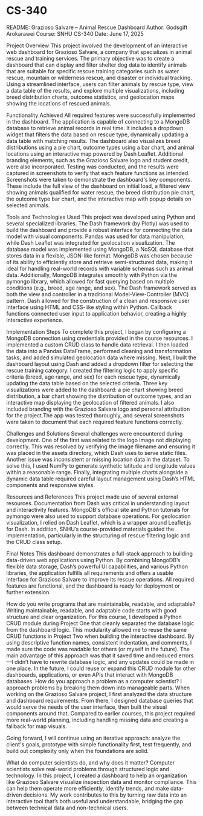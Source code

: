 # CS-340
README: Grazioso Salvare – Animal Rescue Dashboard
Author: Godsgift Arokarawei
 Course: SNHU CS-340
 Date: June 17, 2025

Project Overview
This project involved the development of an interactive web dashboard for Grazioso Salvare, a company that specializes in animal rescue and training services. The primary objective was to create a dashboard that can display and filter shelter dog data to identify animals that are suitable for specific rescue training categories such as water rescue, mountain or wilderness rescue, and disaster or individual tracking.
Using a streamlined interface, users can filter animals by rescue type, view a data table of the results, and explore multiple visualizations, including breed distribution charts, outcome statistics, and geolocation maps showing the locations of rescued animals.

Functionality Achieved
All required features were successfully implemented in the dashboard. The application is capable of connecting to a MongoDB database to retrieve animal records in real time. It includes a dropdown widget that filters the data based on rescue type, dynamically updating a data table with matching results.
The dashboard also visualizes breed distributions using a pie chart, outcome types using a bar chart, and animal locations using an interactive map powered by Dash Leaflet. Additional branding elements, such as the Grazioso Salvare logo and student credit, were also incorporated. Testing was conducted, and the results were captured in screenshots to verify that each feature functions as intended.
Screenshots were taken to demonstrate the dashboard's key components. These include the full view of the dashboard on initial load, a filtered view showing animals qualified for water rescue, the breed distribution pie chart, the outcome type bar chart, and the interactive map with popup details on selected animals.

Tools and Technologies Used
This project was developed using Python and several specialized libraries. The Dash framework (by Plotly) was used to build the dashboard and provide a robust interface for connecting the data model with visual components. Pandas was used for data manipulation, while Dash Leaflet was integrated for geolocation visualization.
The database model was implemented using MongoDB, a NoSQL database that stores data in a flexible, JSON-like format. MongoDB was chosen because of its ability to efficiently store and retrieve semi-structured data, making it ideal for handling real-world records with variable schemas such as animal data. Additionally, MongoDB integrates smoothly with Python via the pymongo library, which allowed for fast querying based on multiple conditions (e.g., breed, age range, and sex).
The Dash framework served as both the view and controller in a traditional Model-View-Controller (MVC) pattern. Dash allowed for the construction of a clean and responsive user interface using HTML and CSS-like styling within Python. Callback functions connected user input to application behavior, creating a highly interactive experience.

Implementation Steps
To complete this project, I began by configuring a MongoDB connection using credentials provided in the course resources. I implemented a custom CRUD class to handle data retrieval. I then loaded the data into a Pandas DataFrame, performed cleaning and transformation tasks, and added simulated geolocation data where missing.
Next, I built the dashboard layout using Dash and added a dropdown filter for selecting the rescue training category. I created the filtering logic to apply specific criteria (breed, age range, and sex) for each rescue type, dynamically updating the data table based on the selected criteria.
Three key visualizations were added to the dashboard: a pie chart showing breed distribution, a bar chart showing the distribution of outcome types, and an interactive map displaying the geolocation of filtered animals. I also included branding with the Grazioso Salvare logo and personal attribution for the project.The app was tested thoroughly, and several screenshots were taken to document that each required feature functions correctly.

Challenges and Solutions
Several challenges were encountered during development. One of the first was related to the logo image not displaying correctly. This was resolved by verifying the image filename and ensuring it was placed in the assets directory, which Dash uses to serve static files.
Another issue was inconsistent or missing location data in the dataset. To solve this, I used NumPy to generate synthetic latitude and longitude values within a reasonable range. Finally, integrating multiple charts alongside a dynamic data table required careful layout management using Dash’s HTML components and responsive styles.

Resources and References
This project made use of several external resources. Documentation from Dash was critical in understanding layout and interactivity features. MongoDB's official site and Python tutorials for pymongo were also used to support database operations. For geolocation visualization, I relied on Dash Leaflet, which is a wrapper around Leaflet.js for Dash.
In addition, SNHU’s course-provided materials guided the implementation, particularly in the structuring of rescue filtering logic and the CRUD class setup.

Final Notes
This dashboard demonstrates a full-stack approach to building data-driven web applications using Python. By combining MongoDB’s flexible data storage, Dash’s powerful UI capabilities, and various Python libraries, the application fulfills all requirements and offers a usable interface for Grazioso Salvare to improve its rescue operations. All required features are functional, and the dashboard is ready for deployment or further extension.

How do you write programs that are maintainable, readable, and adaptable?
Writing maintainable, readable, and adaptable code starts with good structure and clear organization. For this course, I developed a Python CRUD module during Project One that cleanly separated the database logic from the dashboard logic. This modularity allowed me to reuse the same CRUD functions in Project Two when building the interactive dashboard. By using descriptive function names, consistent indentation, and comments, I made sure the code was readable for others (or myself in the future).
 	The main advantage of this approach was that it saved time and reduced errors—I didn’t have to rewrite database logic, and any updates could be made in one place. In the future, I could reuse or expand this CRUD module for other dashboards, applications, or even APIs that interact with MongoDB databases.
 How do you approach a problem as a computer scientist?
I approach problems by breaking them down into manageable parts. When working on the Grazioso Salvare project, I first analyzed the data structure and dashboard requirements. From there, I designed database queries that would serve the needs of the user interface, then built the visual components around that. Compared to earlier courses, this project required more real-world planning, including handling missing data and creating a fallback for map visuals.
 
Going forward, I will continue using an iterative approach: analyze the client's goals, prototype with simple functionality first, test frequently, and build out complexity only when the foundations are solid.
 
What do computer scientists do, and why does it matter?
Computer scientists solve real-world problems through structured logic and technology. In this project, I created a dashboard to help an organization like Grazioso Salvare visualize inspection data and monitor compliance. This can help them operate more efficiently, identify trends, and make data-driven decisions. My work contributes to this by turning raw data into an interactive tool that’s both useful and understandable, bridging the gap between technical data and non-technical users.
